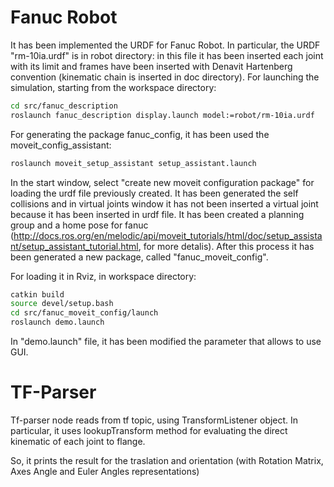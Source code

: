 # Fanuc Robot

It has been implemented the URDF for Fanuc Robot. In particular, the URDF "rm-10ia.urdf" is in robot directory: in this file it has been inserted each joint with its limit and frames have been inserted with Denavit Hartenberg convention (kinematic chain is inserted in doc directory).
For launching the simulation, starting from the workspace directory:

```bash
cd src/fanuc_description
roslaunch fanuc_description display.launch model:=robot/rm-10ia.urdf
```

For generating the package fanuc_config, it has been used the moveit_config_assistant:

```bash
roslaunch moveit_setup_assistant setup_assistant.launch
```

In the start window, select "create new moveit configuration package" for loading the urdf file previously created.
It has been generated the self collisions and in virtual joints window it has not been inserted a virtual joint because it has been inserted in urdf file. It has been created a planning group and a home pose for fanuc (http://docs.ros.org/en/melodic/api/moveit_tutorials/html/doc/setup_assistant/setup_assistant_tutorial.html, for more detalis). After this process it has been generated a new package, called "fanuc_moveit_config".

For loading it in Rviz, in workspace directory:

```bash
catkin build
source devel/setup.bash
cd src/fanuc_moveit_config/launch
roslaunch demo.launch
```

In "demo.launch" file, it has been modified the parameter that allows to use GUI.

# TF-Parser

Tf-parser node reads from tf topic, using TransformListener object. In particular, it uses lookupTransform method for evaluating the direct kinematic of each joint to flange.

So, it prints the result for the traslation and orientation (with Rotation Matrix, Axes Angle and Euler Angles representations)
